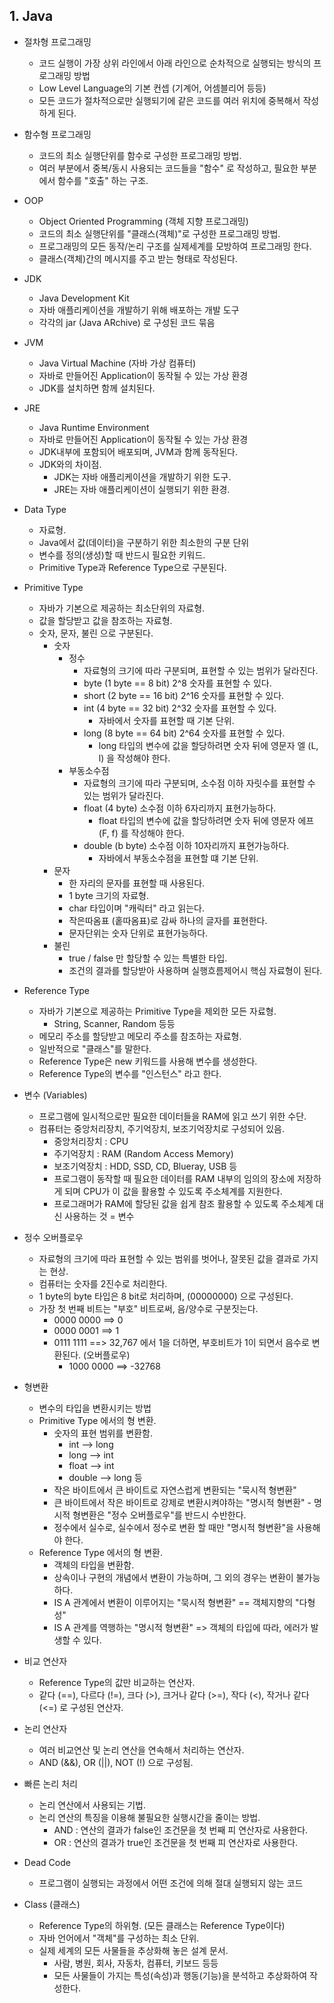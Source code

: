 ## 1. Java

- 절차형 프로그래밍
    - 코드 실행이 가장 상위 라인에서 아래 라인으로 순차적으로 실행되는 방식의 프로그래밍 방법
    - Low Level Language의 기본 컨셉 (기계어, 어셈블리어 등등)
    - 모든 코드가 절차적으로만 실행되기에 같은 코드를 여러 위치에 중복해서 작성하게 된다.

- 함수형 프로그래밍
    - 코드의 최소 실행단위를 함수로 구성한 프로그래밍 방법.
    - 여러 부분에서 중복/동시 사용되는 코드들을 "함수" 로 작성하고, 필요한 부분에서 함수를 "호출" 하는 구조.
 
- OOP
    - Object Oriented Programming (객체 지향 프로그래밍)
    - 코드의 최소 실행단위를 "클래스(객체)"로 구성한 프로그래밍 방법.
    - 프로그래밍의 모든 동작/논리 구조를 실제세계를 모방하여 프로그래밍 한다.
    - 클래스(객체)간의 메시지를 주고 받는 형태로 작성된다.

- JDK
  - Java Development Kit
  - 자바 애플리케이션을 개발하기 위해 배포하는 개발 도구
  - 각각의 jar (Java ARchive) 로 구성된 코드 묶음
    
- JVM
  - Java Virtual Machine (자바 가상 컴퓨터)
  - 자바로 만들어진 Application이 동작될 수 있는 가상 환경
  - JDK를 설치하면 함께 설치된다.
 
- JRE
   - Java Runtime Environment
   - 자바로 만들어진 Application이 동작될 수 있는 가상 환경
   - JDK내부에 포함되어 배포되며, JVM과 함께 동작된다.
   - JDK와의 차이점.
      - JDK는 자바 애플리케이션을 개발하기 위한 도구.
      - JRE는 자바 애플리케이션이 실행되기 위한 환경.
    
- Data Type
    - 자료형.
    - Java에서 값(데이터)을 구분하기 위한 최소한의 구분 단위
    - 변수를 정의(생성)할 때 반드시 필요한 키워드.
    - Primitive Type과 Reference Type으로 구분된다.

- Primitive Type
    - 자바가 기본으로 제공하는 최소단위의 자료형.
    - 값을 할당받고 값을 참조하는 자료형.
    - 숫자, 문자, 불린 으로 구분된다.
        - 숫자
            - 정수
                - 자료형의 크기에 따라 구분되며, 표현할 수 있는 범위가 달라진다.
                - byte (1 byte == 8 bit) 2^8 숫자를 표현할 수 있다.
                - short (2 byte == 16 bit) 2^16 숫자를 표현할 수 있다.
                - int (4 byte == 32 bit) 2^32 숫자를 표현할 수 있다.
                    - 자바에서 숫자를 표현할 때 기본 단위.
                - long (8 byte == 64 bit) 2^64 숫자를 표현할 수 있다.
                    - long 타입의 변수에 값을 할당하려면 숫자 뒤에 영문자 엘 (L, l) 을 작성해야 한다.
            - 부동소수점
                - 자료형의 크기에 따라 구분되며, 소수점 이하 자릿수를 표현할 수 있는 범위가 달라진다.
                - float (4 byte) 소수점 이하 6자리까지 표현가능하다.
                    - float 타입의 변수에 값을 할당하려면 숫자 뒤에 영문자 에프 (F, f) 를 작성해야 한다.
                - double (b byte) 소수점 이하 10자리까지 표현가능하다.
                    - 자바에서 부동소수점을 표현할 떄 기본 단위.
        - 문자
            - 한 자리의 문자를 표현할 때 사용된다.
            - 1 byte 크기의 자료형.
            - char 타입이며 "캐릭터" 라고 읽는다.
            - 작은따옴표 (홑따옴표)로 감싸 하나의 글자를 표현한다.
            - 문자단위는 숫자 단위로 표현가능하다.
        - 불린
            - true / false 만 할당할 수 있는 특별한 타입.
            - 조건의 결과를 할당받아 사용하며 실행흐름제어시 핵심 자료형이 된다.

- Reference Type
    - 자바가 기본으로 제공하는 Primitive Type을 제외한 모든 자료형.
        - String, Scanner, Random 등등
    - 메모리 주소를 할당받고 메모리 주소를 참조하는 자료형.
    - 일반적으로 "클래스"를 말한다.
    - Reference Type은 new 키워드를 사용해 변수를 생성한다.
    - Reference Type의 변수를 "인스턴스" 라고 한다.

- 변수 (Variables)
    - 프로그램에 일시적으로만 필요한 데이터들을 RAM에 읽고 쓰기 위한 수단.
    - 컴퓨터는 중앙처리장치, 주기억장치, 보조기억장치로 구성되어 있음.
        - 중앙처리장치 : CPU
        - 주기억장치 : RAM (Random Access Memory)
        - 보조기억장치 : HDD, SSD, CD, Blueray, USB 등
      - 프로그램이 동작할 때 필요한 데이터를 RAM 내부의 임의의 장소에 저장하게 되며 CPU가 이 값을 활용할 수 있도록 주소체계를 지원한다.
      - 프로그래머가 RAM에 할당된 값을 쉽게 참조 활용할 수 있도록 주소체계 대신 사용하는 것 = 변수

- 정수 오버플로우
    - 자료형의 크기에 따라 표현할 수 있는 범위를 벗어나, 잘못된 값을 결과로 가지는 현상.
    - 컴퓨터는 숫자를 2진수로 처리한다.
    - 1 byte의 byte 타입은 8 bit로 처리하며, (00000000) 으로 구성된다.
    - 가장 첫 번째 비트는 "부호" 비트로써, 음/양수로 구분짓는다.
        - 0000 0000 ==> 0
        - 0000 0001 ==> 1
        - 0111 1111 ==> 32,767 에서 1을 더하면, 부호비트가 1이 되면서 음수로 변환된다. (오버플로우)
            - 1000 0000 ==> -32768

- 형변환
    - 변수의 타입을 변환시키는 방법
    - Primitive Type 에서의 형 변환.
        - 숫자의 표현 범위를 변환함.
            - int --> long
            - long --> int
            - float --> int
            - double --> long 등
        - 작은 바이트에서 큰 바이트로 자연스럽게 변환되는 "묵시적 형변환"
        - 큰 바이트에서 작은 바이트로 강제로 변환시켜야하는 "명시적 형변환"
              - 명시적 형변환은 "정수 오버플로우"를 반드시 수반한다.
        - 정수에서 실수로, 실수에서 정수로 변환 할 때만 "명시적 형변환"을 사용해야 한다.
    - Reference Type 에서의 형 변환.
        - 객체의 타입을 변환함.
        - 상속이나 구현의 개념에서 변환이 가능하며, 그 외의 경우는 변환이 불가능하다.
        - IS A 관계에서 변환이 이루어지는 "묵시적 형변환" == 객체지향의 "다형성"
        - IS A 관계를 역행하는 "명시적 형변환" => 객체의 타입에 따라, 에러가 발생할 수 있다.

- 비교 연산자
    - Reference Type의 값만 비교하는 연산자.
    - 같다 (==), 다르다 (!=), 크다 (>), 크거나 같다 (>=), 작다 (<), 작거나 같다 (<=) 로 구성된 연산자. 

- 논리 연산자
    - 여러 비교연산 및 논리 연산을 연속해서 처리하는 연산자.
    - AND (&&), OR (||), NOT (!) 으로 구성됨.
 
- 빠른 논리 처리
    - 논리 연산에서 사용되는 기법.
    - 논리 연산의 특징을 이용해 불필요한 실행시간을 줄이는 방법.
        - AND : 연산의 결과가 false인 조건문을 첫 번째 피 연산자로 사용한다.
        - OR : 연산의 결과가 true인 조건문을 첫 번째 피 연산자로 사용한다.
     
- Dead Code
    - 프로그램이 실행되는 과정에서 어떤 조건에 의해 절대 실행되지 않는 코드

- Class (클래스)
    - Reference Type의 하위형. (모든 클래스는 Reference Type이다)
    - 자바 언어에서 "객체"를 구성하는 최소 단위.
    - 실제 세계의 모든 사물들을 추상화해 놓은 설계 문서.
        - 사람, 병원, 회사, 자동차, 컴퓨터, 키보드 등등
        - 모든 사물들이 가지는 특성(속성)과 행동(기능)을 분석하고 추상화하여 작성한다.
